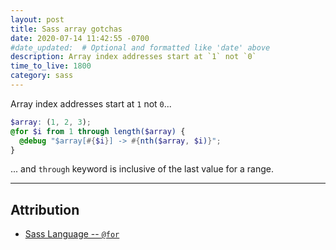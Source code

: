 ```yaml
---
layout: post
title: Sass array gotchas
date: 2020-07-14 11:42:55 -0700
#date_updated:  # Optional and formatted like 'date' above
description: Array index addresses start at `1` not `0`
time_to_live: 1800
category: sass
---
```




Array index addresses start at `1` not `0`...


```scss
$array: (1, 2, 3);
@for $i from 1 through length($array) {
  @debug "$array[#{$i}] -> #{nth($array, $i)}";
}
```


... and `through` keyword is inclusive of the last value for a range.


___


## Attribution
[heading__attribution]: #attribution


- [Sass Language -- `@for`](https://sass-lang.com/documentation/at-rules/control/for)
